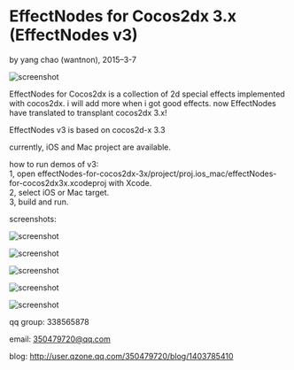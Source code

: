 EffectNodes for Cocos2dx 3.x (EffectNodes v3)
==========
by yang chao (wantnon), 2015–3-7  
  
![screenshot](https://raw.githubusercontent.com/wantnon2/EffectNodes-for-cocos2dx/v3/logo.png)    
  
EffectNodes for Cocos2dx is a collection of 2d special effects implemented with cocos2dx. i will add more when i got good effects. now EffectNodes have translated to transplant cocos2dx 3.x!  
 
EffectNodes v3 is based on cocos2d-x 3.3  
   
currently, iOS and Mac project are available.  
  
how to run demos of v3:  
1, open effectNodes-for-cocos2dx-3x/project/proj.ios_mac/effectNodes-for-cocos2dx3x.xcodeproj with Xcode.  
2, select iOS or Mac target.  
3, build and run.  
  
screenshots:  
  
![screenshot](https://raw.githubusercontent.com/wantnon2/EffectNodes-for-cocos2dx/v3/effectNodes-for-cocos2dx-3x/resource/screenshots/frontPage.png)  
  
![screenshot](https://raw.githubusercontent.com/wantnon2/EffectNodes-for-cocos2dx/v3/effectNodes-for-cocos2dx-3x/resource/screenshots/lightningBolt.png)   
  
![screenshot](https://raw.githubusercontent.com/wantnon2/EffectNodes-for-cocos2dx/v3/effectNodes-for-cocos2dx-3x/resource/screenshots/break.png)      
    
![screenshot](https://raw.githubusercontent.com/wantnon2/EffectNodes-for-cocos2dx/v3/effectNodes-for-cocos2dx-3x/resource/screenshots/normalMapped.png)    
  
![screenshot](https://raw.githubusercontent.com/wantnon2/EffectNodes-for-cocos2dx/v3/effectNodes-for-cocos2dx-3x/resource/screenshots/2DSoftShadow.png)    
  
qq group: 338565878   
  
email: 350479720@qq.com  
  
blog: http://user.qzone.qq.com/350479720/blog/1403785410